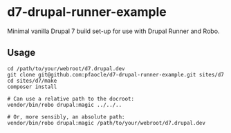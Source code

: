 d7-drupal-runner-example
=====

Minimal vanilla Drupal 7 build set-up for use with Drupal Runner and Robo.


## Usage

    cd /path/to/your/webroot/d7.drupal.dev
    git clone git@github.com:pfaocle/d7-drupal-runner-example.git sites/d7
    cd sites/d7/make
    composer install

    # Can use a relative path to the docroot:
    vendor/bin/robo drupal:magic ../../..

    # Or, more sensibly, an absolute path:
    vendor/bin/robo drupal:magic /path/to/your/webroot/d7.drupal.dev
